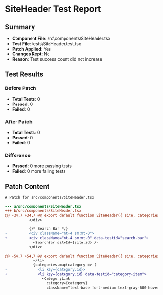 # SiteHeader Test Report

## Summary

- **Component File**: src\components\SiteHeader.tsx
- **Test File**: tests\SiteHeader.test.tsx
- **Patch Applied**: Yes
- **Changes Kept**: No
- **Reason**: Test success count did not increase

## Test Results

### Before Patch

- **Total Tests**: 0
- **Passed**: 0
- **Failed**: 0

### After Patch

- **Total Tests**: 0
- **Passed**: 0
- **Failed**: 0

### Difference

- **Passed**: 0 more passing tests
- **Failed**: 0 more failing tests

## Patch Content

```diff
# Patch for src/components/SiteHeader.tsx

--- a/src/components/SiteHeader.tsx
+++ b/src/components/SiteHeader.tsx
@@ -34,7 +34,7 @@ export default function SiteHeader({ site, categories }: SiteHeaderProps) {
           </div>
           
           {/* Search Bar */}
-          <div className="mt-4 sm:mt-0">
+          <div className="mt-4 sm:mt-0" data-testid="search-bar">
             <SearchBar siteId={site.id} />
           </div>
           
@@ -54,7 +54,7 @@ export default function SiteHeader({ site, categories }: SiteHeaderProps) {
             </li>
             {categories.map(category => (
-              <li key={category.id}>
+              <li key={category.id} data-testid="category-item">
                 <CategoryLink 
                   category={category}
                   className="text-base font-medium text-gray-600 hover:text-blue-600 transition-colors"

```

